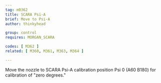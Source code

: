 ```yaml
---
tag: m0362
title: SCARA Psi-A
brief: Move to Psi-A
author: thinkyhead

group: control
requires: MORGAN_SCARA

codes: [ M362 ]
related: [ M360, M361, M363, M364 ]

---
```


Move the nozzle to SCARA Psi-A calibration position Psi 0 (A60 B180) for calibration of "zero degrees."
